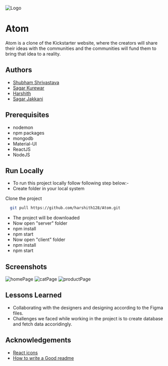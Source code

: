 
![Logo](https://user-images.githubusercontent.com/88575764/146689494-54305a36-d166-47b0-8b56-ace8b73e967b.png)
    
# Atom

Atom is a clone of the Kickstarter website, where the creators will share their ideas with the communities and the communities will fund them to bring that idea to a reality.

## Authors

- [Shubham Shrivastava](https://github.com/shubh110394)
- [Sagar Kurewar](https://github.com/sagar6699k)
- [Harshith](https://github.com/harshith128)
- [Sagar Jakkani](https://github.com/11431853)

## Prerequisites
- nodemon 
- npm packages
- mongodb
- Material-UI
- ReactJS
- NodeJS

## Run Locally
- To run this project locally follow following step below:-
- Create folder in your local system

Clone the project

```bash
  git pull https://github.com/harshith128/Atom.git
```
- The project will be downloaded
- Now open "server" folder 
- npm install
- npm start
- Now open "client" folder 
- npm install
- npm start


## Screenshots

![homePage](https://user-images.githubusercontent.com/88575764/146690175-6f3a50e6-ec0d-4c9e-b3db-ba67be20efad.png)
![catPage](https://user-images.githubusercontent.com/88575764/146690180-6048b6cb-0bcf-4245-8dec-35b4c262f802.png)
![productPage](https://user-images.githubusercontent.com/88575764/146690179-f3bad186-808e-4f76-9f2c-8b590fee8025.png)

## Lessons Learned

- Collaborating with the designers and designing according to the Figma files.
- Challenges we faced while working in the project is to create database and fetch data accoridingly.
  
## Acknowledgements

 - [React icons](https://react-icons.github.io/react-icons/)
 - [How to write a Good readme](https://bulldogjob.com/news/449-how-to-write-a-good-readme-for-your-github-project)

  
